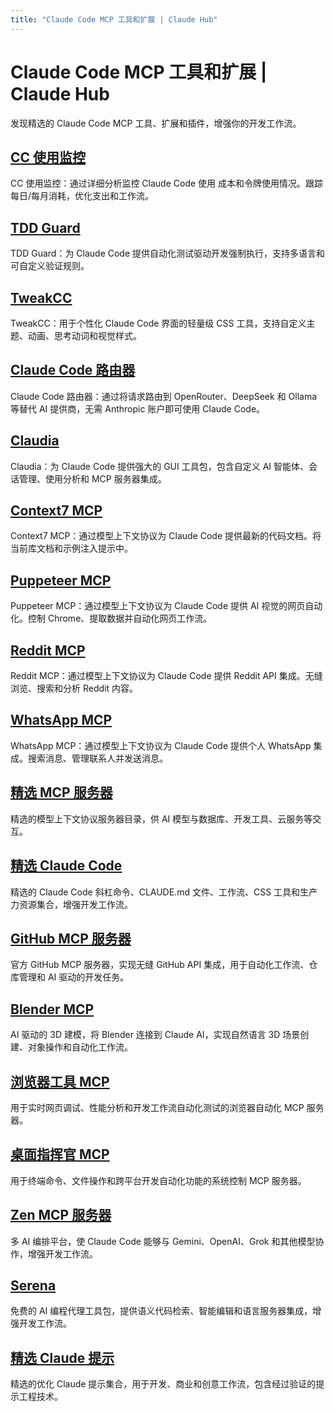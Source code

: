 ```yaml
---
title: "Claude Code MCP 工具和扩展 | Claude Hub"
---
```


# Claude Code MCP 工具和扩展 | Claude Hub

发现精选的 Claude Code MCP 工具、扩展和插件，增强你的开发工作流。

## [CC 使用监控](claude-code-mcps-cc-usage.html)

CC 使用监控：通过详细分析监控 Claude Code 使用 成本和令牌使用情况。跟踪每日/每月消耗，优化支出和工作流。

## [TDD Guard](claude-code-mcps-tdd-guard.html)

TDD Guard：为 Claude Code 提供自动化测试驱动开发强制执行，支持多语言和可自定义验证规则。

## [TweakCC](claude-code-mcps-tweakcc.html)

TweakCC：用于个性化 Claude Code 界面的轻量级 CSS 工具，支持自定义主题、动画、思考动词和视觉样式。

## [Claude Code 路由器](claude-code-mcps-claude-code-router.html)

Claude Code 路由器：通过将请求路由到 OpenRouter、DeepSeek 和 Ollama 等替代 AI 提供商，无需 Anthropic 账户即可使用 Claude Code。

## [Claudia](claude-code-mcps-serena.html)

Claudia：为 Claude Code 提供强大的 GUI 工具包，包含自定义 AI 智能体、会话管理、使用分析和 MCP 服务器集成。

## [Context7 MCP](claude-code-mcps-awesome-mcp-servers.html)

Context7 MCP：通过模型上下文协议为 Claude Code 提供最新的代码文档。将当前库文档和示例注入提示中。

## [Puppeteer MCP](claude-code-mcps-puppeteer-mcp.html)

Puppeteer MCP：通过模型上下文协议为 Claude Code 提供 AI 视觉的网页自动化。控制 Chrome、提取数据并自动化网页工作流。

## [Reddit MCP](claude-code-mcps-reddit-mcp.html)

Reddit MCP：通过模型上下文协议为 Claude Code 提供 Reddit API 集成。无缝浏览、搜索和分析 Reddit 内容。

## [WhatsApp MCP](claude-code-mcps-whatsapp-mcp.html)

WhatsApp MCP：通过模型上下文协议为 Claude Code 提供个人 WhatsApp 集成。搜索消息、管理联系人并发送消息。

## [精选 MCP 服务器](claude-code-mcps-awesome-mcp-servers.html)

精选的模型上下文协议服务器目录，供 AI 模型与数据库、开发工具、云服务等交互。

## [精选 Claude Code](claude-code-mcps-awesome-claude-code.html)

精选的 Claude Code 斜杠命令、CLAUDE.md 文件、工作流、CSS 工具和生产力资源集合，增强开发工作流。

## [GitHub MCP 服务器](claude-code-mcps-github-mcp-server.html)

官方 GitHub MCP 服务器，实现无缝 GitHub API 集成，用于自动化工作流、仓库管理和 AI 驱动的开发任务。

## [Blender MCP](claude-code-mcps-blender-mcp.html)

AI 驱动的 3D 建模，将 Blender 连接到 Claude AI，实现自然语言 3D 场景创建、对象操作和自动化工作流。

## [浏览器工具 MCP](claude-code-mcps-puppeteer-mcp.html)

用于实时网页调试、性能分析和开发工作流自动化测试的浏览器自动化 MCP 服务器。

## [桌面指挥官 MCP](claude-code-mcps-desktop-commander-mcp.html)

用于终端命令、文件操作和跨平台开发自动化功能的系统控制 MCP 服务器。

## [Zen MCP 服务器](claude-code-mcps-zen-mcp-server.html)

多 AI 编排平台，使 Claude Code 能够与 Gemini、OpenAI、Grok 和其他模型协作，增强开发工作流。

## [Serena](claude-code-mcps-serena.html)

免费的 AI 编程代理工具包，提供语义代码检索、智能编辑和语言服务器集成，增强开发工作流。

## [精选 Claude 提示](claude-code-mcps-awesome-claude-prompts.html)

精选的优化 Claude 提示集合，用于开发、商业和创意工作流，包含经过验证的提示工程技术。
